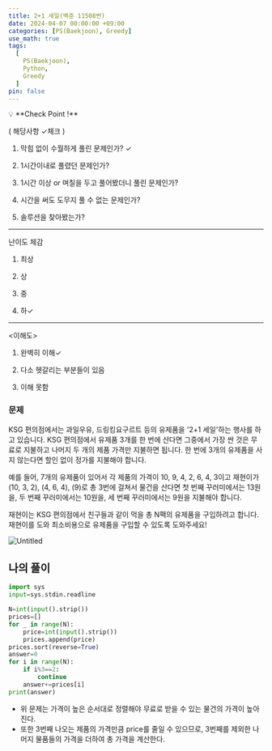 ```yaml
---
title: 2+1 세일(백준 11508번)
date: 2024-04-07 00:00:00 +09:00
categories: [PS(Baekjoon), Greedy]
use_math: true
tags:
  [
    PS(Baekjoon),
    Python,
    Greedy
  ]
pin: false
---
```


<aside>
💡 **Check Point !**

( 해당사항 ✓체크 )

1. 막힘 없이 수월하게 풀린 문제인가? ✓

2. 1시간이내로 풀렸던 문제인가?

3. 1시간 이상 or 며칠을 두고 풀어봤더니 풀린 문제인가?

4. 시간을 써도 도무지 풀 수 없는 문제인가?

5. 솔루션을 찾아봤는가?

---

난이도 체감

1. 최상

2. 상

3. 중

4. 하✓

---

<이해도>

1. 완벽히 이해✓

2. 다소 헷갈리는 부분들이 있음

3. 이해 못함

</aside>

### 문제

KSG 편의점에서는 과일우유, 드링킹요구르트 등의 유제품을 '2+1 세일'하는 행사를 하고 있습니다. KSG 편의점에서 유제품 3개를 한 번에 산다면 그중에서 가장 싼 것은 무료로 지불하고 나머지 두 개의 제품 가격만 지불하면 됩니다. 한 번에 3개의 유제품을 사지 않는다면 할인 없이 정가를 지불해야 합니다.

예를 들어, 7개의 유제품이 있어서 각 제품의 가격이 10, 9, 4, 2, 6, 4, 3이고 재현이가 (10, 3, 2), (4, 6, 4), (9)로 총 3번에 걸쳐서 물건을 산다면 첫 번째 꾸러미에서는 13원을, 두 번째 꾸러미에서는 10원을, 세 번째 꾸러미에서는 9원을 지불해야 합니다.

재현이는 KSG 편의점에서 친구들과 같이 먹을 총 N팩의 유제품을 구입하려고 합니다. 재현이를 도와 최소비용으로 유제품을 구입할 수 있도록 도와주세요!

![Untitled](https://github.com/gihuni99/gihuni99.github.io/assets/90080065/a19c3390-95b1-4de2-8b31-6e7e3acc6db5)

## 나의 풀이

```python
import sys
input=sys.stdin.readline

N=int(input().strip())
prices=[]
for _ in range(N):
    price=int(input().strip())
    prices.append(price)
prices.sort(reverse=True)
answer=0
for i in range(N):
    if i%3==2:
        continue
    answer+=prices[i]
print(answer)
```

- 위 문제는 가격이 높은 순서대로 정렬해야 무료로 받을 수 있는 물건의 가격이 높아진다.
- 또한 3번째 나오는 제품의 가격만큼 price를 줄일 수 있으므로, 3번째를 제외한 나머지 물품들의 가격을 더하여 총 가격을 계산한다.